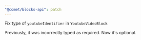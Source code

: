 ```yaml
---
"@comet/blocks-api": patch
---
```


Fix type of `youtubeIdentifier` in `YoutubeVideoBlock`

Previously, it was incorrectly typed as required. Now it's optional.
